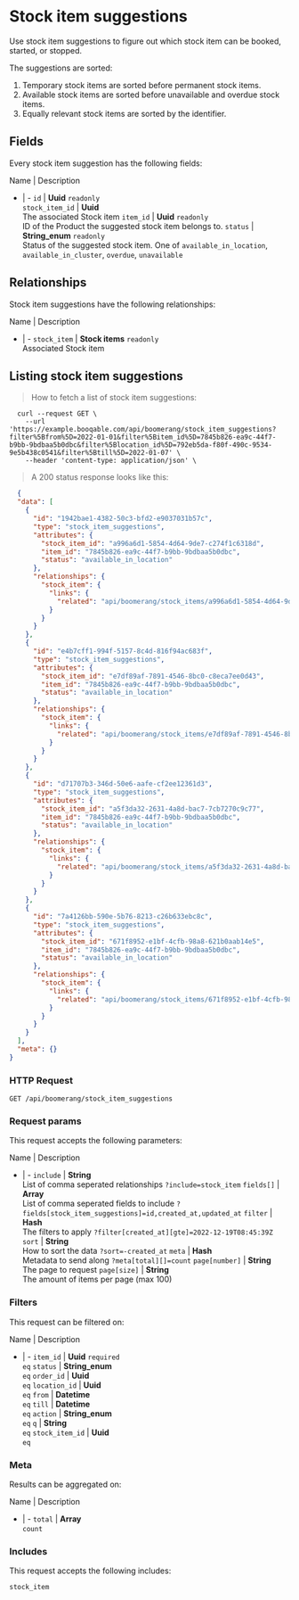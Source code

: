 # Stock item suggestions

Use stock item suggestions to figure out which stock item can be booked,
started, or stopped.

The suggestions are sorted:
  1. Temporary stock items are sorted before permanent stock items.
  2. Available stock items are sorted before unavailable and overdue stock items.
  3. Equally relevant stock items are sorted by the identifier.

## Fields
Every stock item suggestion has the following fields:

Name | Description
- | -
`id` | **Uuid** `readonly`<br>
`stock_item_id` | **Uuid** <br>The associated Stock item
`item_id` | **Uuid** `readonly`<br>ID of the Product the suggested stock item belongs to.
`status` | **String_enum** `readonly`<br>Status of the suggested stock item. One of `available_in_location`, `available_in_cluster`, `overdue`, `unavailable` 


## Relationships
Stock item suggestions have the following relationships:

Name | Description
- | -
`stock_item` | **Stock items** `readonly`<br>Associated Stock item


## Listing stock item suggestions



> How to fetch a list of stock item suggestions:

```shell
  curl --request GET \
    --url 'https://example.booqable.com/api/boomerang/stock_item_suggestions?filter%5Bfrom%5D=2022-01-01&filter%5Bitem_id%5D=7845b826-ea9c-44f7-b9bb-9bdbaa5b0dbc&filter%5Blocation_id%5D=792eb5da-f80f-490c-9534-9e5b438c0541&filter%5Btill%5D=2022-01-07' \
    --header 'content-type: application/json' \
```

> A 200 status response looks like this:

```json
  {
  "data": [
    {
      "id": "1942bae1-4382-50c3-bfd2-e9037031b57c",
      "type": "stock_item_suggestions",
      "attributes": {
        "stock_item_id": "a996a6d1-5854-4d64-9de7-c274f1c6318d",
        "item_id": "7845b826-ea9c-44f7-b9bb-9bdbaa5b0dbc",
        "status": "available_in_location"
      },
      "relationships": {
        "stock_item": {
          "links": {
            "related": "api/boomerang/stock_items/a996a6d1-5854-4d64-9de7-c274f1c6318d"
          }
        }
      }
    },
    {
      "id": "e4b7cff1-994f-5157-8c4d-816f94ac683f",
      "type": "stock_item_suggestions",
      "attributes": {
        "stock_item_id": "e7df89af-7891-4546-8bc0-c8eca7ee0d43",
        "item_id": "7845b826-ea9c-44f7-b9bb-9bdbaa5b0dbc",
        "status": "available_in_location"
      },
      "relationships": {
        "stock_item": {
          "links": {
            "related": "api/boomerang/stock_items/e7df89af-7891-4546-8bc0-c8eca7ee0d43"
          }
        }
      }
    },
    {
      "id": "d71707b3-346d-50e6-aafe-cf2ee12361d3",
      "type": "stock_item_suggestions",
      "attributes": {
        "stock_item_id": "a5f3da32-2631-4a8d-bac7-7cb7270c9c77",
        "item_id": "7845b826-ea9c-44f7-b9bb-9bdbaa5b0dbc",
        "status": "available_in_location"
      },
      "relationships": {
        "stock_item": {
          "links": {
            "related": "api/boomerang/stock_items/a5f3da32-2631-4a8d-bac7-7cb7270c9c77"
          }
        }
      }
    },
    {
      "id": "7a4126bb-590e-5b76-8213-c26b633ebc8c",
      "type": "stock_item_suggestions",
      "attributes": {
        "stock_item_id": "671f8952-e1bf-4cfb-98a8-621b0aab14e5",
        "item_id": "7845b826-ea9c-44f7-b9bb-9bdbaa5b0dbc",
        "status": "available_in_location"
      },
      "relationships": {
        "stock_item": {
          "links": {
            "related": "api/boomerang/stock_items/671f8952-e1bf-4cfb-98a8-621b0aab14e5"
          }
        }
      }
    }
  ],
  "meta": {}
}
```

### HTTP Request

`GET /api/boomerang/stock_item_suggestions`

### Request params

This request accepts the following parameters:

Name | Description
- | -
`include` | **String** <br>List of comma seperated relationships `?include=stock_item`
`fields[]` | **Array** <br>List of comma seperated fields to include `?fields[stock_item_suggestions]=id,created_at,updated_at`
`filter` | **Hash** <br>The filters to apply `?filter[created_at][gte]=2022-12-19T08:45:39Z`
`sort` | **String** <br>How to sort the data `?sort=-created_at`
`meta` | **Hash** <br>Metadata to send along `?meta[total][]=count`
`page[number]` | **String** <br>The page to request
`page[size]` | **String** <br>The amount of items per page (max 100)


### Filters

This request can be filtered on:

Name | Description
- | -
`item_id` | **Uuid** `required`<br>`eq`
`status` | **String_enum** <br>`eq`
`order_id` | **Uuid** <br>`eq`
`location_id` | **Uuid** <br>`eq`
`from` | **Datetime** <br>`eq`
`till` | **Datetime** <br>`eq`
`action` | **String_enum** <br>`eq`
`q` | **String** <br>`eq`
`stock_item_id` | **Uuid** <br>`eq`


### Meta

Results can be aggregated on:

Name | Description
- | -
`total` | **Array** <br>`count`


### Includes

This request accepts the following includes:

`stock_item`





